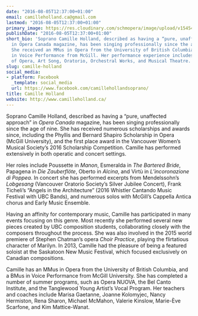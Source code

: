```yaml
---
date: "2016-08-05T12:37:00+01:00"
email: camilleholland.ca@gmail.com
lastmod: "2016-08-05T12:37:00+01:00"
primary_image: https://res.cloudinary.com/schmopera/image/upload/v1545409169/media/webhook-uploads/1470397064793/2016-08-05---Camille-Square.jpg.jpg
publishDate: "2016-08-05T12:37:00+01:00"
short_bio: 'Soprano Camille Holland, described as having a “pure, unaffected approach”
  in Opera Canada magazine, has been singing professionally since the age of nine.
  She received an MMus in Opera from the University of British Columbia, and a BMus
  in Voice Performance from McGill. Her performance experience includes the genres
  of Opera, Art Song, Oratorio, Orchestral Works, and Musical Theatre. '
slug: camille-holland
social_media:
- platform: Facebook
  _template: social_media
  url: https://www.facebook.com/camillehollandsoprano/
title: Camille Holland
website: http://www.camilleholland.ca/
---
```


Soprano Camille Holland, described as having a “pure, unaffected approach” in *Opera Canada* magazine, has been singing professionally since the age of nine. She has received numerous scholarships and awards since, including the Phyllis and Bernard Shapiro Scholarship in Opera (McGill University), and the first place award in the Vancouver Women’s Musical Society’s 2016 Scholarship Competition.
Camille has performed extensively in both operatic and concert settings. 

Her roles include Poussette in *Manon*, Esmeralda in *The Bartered Bride*, Papagena in *Die Zauberflöte*, Oberto in *Alcina*, and Virtù in *L’incoronazione di Poppea*. In concert she has performed excerpts from Mendelssohn’s *Lobgesang* (Vancouver Oratorio Society’s Silver Jubilee Concert), Frank Ticheli’s “Angels in the Architecture” (2016 Whistler Cantando Music Festival with UBC Bands), and numerous solos with McGill’s Cappella Antica chorus and Early Music Ensemble.

Having an affinity for contemporary music, Camille has participated in many events focusing on this genre. Most recently she performed several new pieces created by UBC composition students, collaborating closely with the composers throughout the process. She was also involved in the 2015 world premiere of Stephen Chatman’s opera *Choir Practice*, playing the flirtatious character of Marilyn. In 2013, Camille had the pleasure of being a featured soloist at the Saskatoon New Music Festival, which focused exclusively on Canadian compositions.

Camille has an MMus in Opera from the University of British Columbia, and a BMus in Voice Performance from McGill University. She has completed a number of summer programs, such as Opera NUOVA, the Bel Canto Institute, and the Tanglewood Young Artist’s Vocal Program. Her teachers and coaches include Marisa Gaetanne, Joanne Kolomyjec, Nancy Hermiston, Rena Sharon, Michael McMahon, Valerie Kinslow, Marie-Ève Scarfone, and Kim Mattice-Wanat. 
